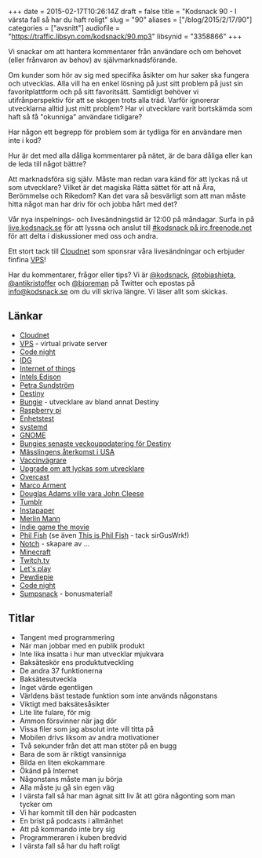 +++
date = 2015-02-17T10:26:14Z
draft = false
title = "Kodsnack 90 - I värsta fall så har du haft roligt"
slug = "90"
aliases = ["/blog/2015/2/17/90"]
categories = ["avsnitt"]
audiofile = "https://traffic.libsyn.com/kodsnack/90.mp3"
libsynid = "3358866"
+++

Vi snackar om att hantera kommentarer från användare och om behovet (eller frånvaron av behov) av självmarknadsförande.

Om kunder som hör av sig med specifika åsikter om hur saker ska fungera och utvecklas. Alla vill ha en enkel lösning på just sitt problem på just sin favoritplattform och på sitt favoritsätt. Samtidigt behöver vi utifrånperspektiv för att se skogen trots alla träd. Varför ignorerar utvecklarna alltid just mitt problem? Har vi utvecklare varit bortskämda som haft så få "okunniga" användare tidigare?

Har någon ett begrepp för problem som är tydliga för en användare men inte i kod?

Hur är det med alla dåliga kommentarer på nätet, är de bara dåliga eller kan de leda till något bättre?

Att marknadsföra sig själv. Måste man redan vara känd för att lyckas nå ut som utvecklare? Vilket är det magiska Rätta sättet för att nå Ära, Berömmelse och Rikedom? Kan det vara så besvärligt som att man måste hitta något man har driv för och jobba hårt med det?

Vår nya inspelnings- och livesändningstid är 12:00 på måndagar. Surfa in på [live.kodsnack.se](http://live.kodsnack.se) för att lyssna och anslut till [#kodsnack på irc.freenode.net](irc://irc.freenode.net:+7000/kodsnack) för att delta i diskussioner med oss och andra.

Ett stort tack till [Cloudnet](http://www.cloudnet.se) som sponsrar våra livesändningar och erbjuder finfina  [VPS](http://en.wikipedia.org/wiki/Virtual_private_server)!

Har du kommentarer, frågor eller tips? Vi är [@kodsnack](https://www.twitter.com/kodsnack), [@tobiashieta](https://www.twitter.com/tobiashieta), [@antikristoffer](https://www.twitter.com/antikristoffer) och [@bjoreman](https://www.twitter.com/bjoreman) på Twitter och epostas på [info@kodsnack.se](mailto:info@kodsnack.se) om du vill skriva längre. Vi läser allt som skickas.

## Länkar ##
* [Cloudnet](http://www.cloudnet.se)
* [VPS](http://en.wikipedia.org/wiki/Virtual_private_server) - virtual private server
* [Code night](http://www.codenight.se/)
* [IDG](http://www.idg.se/)
* [Internet of things](http://en.wikipedia.org/wiki/Internet_of_Things)
* [Intels Edison](http://www.intel.com/content/www/us/en/do-it-yourself/edison.html)
* [Petra Sundström](http://su.diva-portal.org/smash/get/diva2:356101/FULLTEXT01)
* [Destiny](http://en.wikipedia.org/wiki/Destiny_%28video_game%29)
* [Bungie](http://en.wikipedia.org/wiki/Bungie) - utvecklare av bland annat Destiny
* [Raspberry pi](http://en.wikipedia.org/wiki/Raspberry_Pi)
* [Enhetstest](http://en.wikipedia.org/wiki/Unit_testing)
* [systemd](http://en.wikipedia.org/wiki/Systemd)
* [GNOME](http://en.wikipedia.org/wiki/GNOME)
* [Bungies senaste veckouppdatering för Destiny](https://www.bungie.net/7_Bungie-Weekly-Update---01292015/en/News/News?aid=12540)
* [Mässlingens återkomst i USA](http://www.bostonglobe.com/magazine/2013/09/28/true-cost-not-vaccinating-the-return-measles/4PBenymtmf0CE9WOT1FUWI/story.html)
* [Vaccinvägrare](http://rationalwiki.org/wiki/Anti-vaccination_movement)
* [Upgrade om att lyckas som utvecklare](http://www.relay.fm/upgrade/19)
* [Overcast](https://overcast.fm/podcasts)
* [Marco Arment](http://en.wikipedia.org/wiki/Marco_Arment)
* [Douglas Adams ville vara John Cleese](http://refspace.com/quotes/Douglas_Adams/Q905)
* [Tumblr](http://en.wikipedia.org/wiki/Tumblr)
* [Instapaper](https://www.instapaper.com/u)
* [Merlin Mann](http://en.wikipedia.org/wiki/Merlin_Mann)
* [Indie game the movie](http://en.wikipedia.org/wiki/Indie_Game:_The_Movie)
* [Phil Fish](http://en.wikipedia.org/wiki/Phil_Fish) (se även [This is Phil Fish](https://www.youtube.com/watch?v=PmTUW-owa2w) - tack sirGusWrk!)
* [Notch](http://en.wikipedia.org/wiki/Markus_Persson) - skapare av …
* [Minecraft](http://en.wikipedia.org/wiki/Minecraft)
* [Twitch.tv](http://en.wikipedia.org/wiki/Twitch.tv)
* [Let's play](http://en.wikipedia.org/wiki/Let%27s_Play_%28video_gaming%29)
* [Pewdiepie](http://en.wikipedia.org/wiki/PewDiePie)
* [Code night](http://kampanj.idg.se/codenight)
* [Sumpsnack](https://kodsnack.se/sumpsnack/) - bonusmaterial!

## Titlar ##
* Tangent med programmering
* När man jobbar med en publik produkt
* Inte lika insatta i hur man utvecklar mjukvara
* Baksäteskör ens produktutveckling
* De andra 37 funktionerna
* Baksätesutveckla
* Inget värde egentligen
* Världens bäst testade funktion  som inte används någonstans
* Viktigt med baksätesåsikter
* Lite lite fulare, för mig
* Ammon försvinner när jag dör
* Vissa filer som jag absolut inte vill titta på
* Mobilen drivs liksom av andra motivationer
* Två sekunder från det att man stöter på en bugg
* Bara de som är riktigt vansinniga
* Bilda en liten ekokammare
* Ökänd på Internet
* Någonstans måste man ju börja
* Alla måste ju gå sin egen väg
* I värsta fall så har man ägnat sitt liv åt att göra någonting som man tycker om
* Vi har kommit till den här podcasten
* En brist på podcasts i allmänhet
* Att på kommando inte bry sig
* Programmeraren i kuben bredvid
* I värsta fall så har du haft roligt
